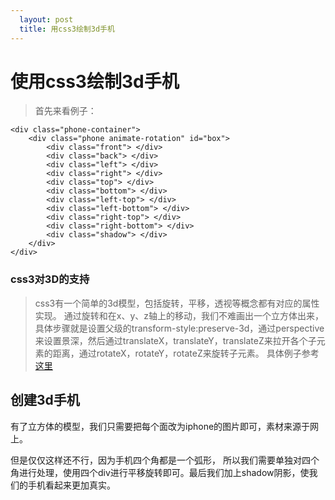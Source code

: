 ```yaml
---
  layout: post
  title: 用css3绘制3d手机
---
```


# 使用css3绘制3d手机

> 首先来看例子：

<style>
        .phone-container {
            position: relative;
            width: 251px;
            height: 537px;
            top: -127px;

            -webkit-perspective: 800px;
            -moz-perspective: 800px;
            -ms-perspective: 800px;
            -o-perspective: 800px;
            perspective: 800px;
            -webkit-transform: translate(0) scale(0.7);
            -moz-transform: translate(0) scale(0.7);
            -ms-transform: translate(0) scale(0.7);
            -o-transform: translate(0) scale(0.7);
            transform: translate(0) scale(0.7);
        }
        .phone-container * {
            position: absolute;
            -webkit-transition: all 1500ms;
            -moz-transition: all 1500ms;
            -o-transition: all 1500ms;
            transition: all 1500ms;
        }
        .phone-container .phone {
            left: 125px;
            transform-origin: left center;
            width: 251px;
            height: 537px;
            -webkit-transform-style: preserve-3d;
            -moz-transform-style: preserve-3d;
            -ms-transform-style: preserve-3d;
            -o-transform-style: preserve-3d;
            transform-style: preserve-3d;
            -webkit-transform: rotateX(1deg) rotateY(1deg);
            -moz-transform: rotateY(-80deg);
            -ms-transform: rotateY(-80deg);
            -o-transform: rotateY(-80deg);
            transform: rotateX(1deg) rotateY(1deg);

        }
        .phone-container .front {
            width: 251px;
            height: 537px;
            background: url(/resource/201502/front.png) no-repeat;
            -webkit-transform: translateX(-125px) rotateY(0deg) translateZ(14px);
            -moz-transform: translateX(-125px) rotateY(0deg) translateZ(14px);
            -ms-transform: translateX(-125px) rotateY(0deg) translateZ(14px);
            -o-transform: translateX(-125px) rotateY(0deg) translateZ(14px);
            transform: translateX(-125px) rotateY(0deg) translateZ(14px);
        }
        .phone-container .back {
            width: 251px;
            height: 537px;
            background: url(/resource/201502/back.png) no-repeat;
            -webkit-transform: translateX(-125px) rotateY(180deg) translateZ(13px);
            -moz-transform: translateX(-125px) rotateY(180deg) translateZ(13px);
            -ms-transform: translateX(-125px) rotateY(180deg) translateZ(13px);
            -o-transform: translateX(-125px) rotateY(180deg) translateZ(13px);
            transform: translateX(-125px) rotateY(180deg) translateZ(13px);
        }
        .phone-container .top {
            background: black;
            width: 218px;
            height: 31px;
            /* -webkit-transform: translateZ(15px) translateX(-125px) rotateX(90deg); */
            -webkit-transform: translateX(-110px) translateZ(0px) rotateX(90deg);
            -moz-transform: translateX(-110px) translateZ(0px) rotateX(90deg);
            -ms-transform: translateX(-110px) translateZ(0px) rotateX(90deg);
            -o-transform: translateX(-110px) translateZ(0px) rotateX(90deg);
            transform: translateX(-110px) translateZ(0px) rotateX(90deg);
        }
        .phone-container .bottom {
            background: black;
            width: 218px;
            height: 31px;
            /* -webkit-transform: translateZ(15px) translateX(-125px) rotateX(90deg); */
            -webkit-transform: translateX(-110px) translateY(500px) translateZ(0px) rotateX(90deg);
            -moz-transform: translateX(-110px) translateY(500px) translateZ(0px) rotateX(90deg);
            -ms-transform: translateX(-110px) translateY(500px) translateZ(0px) rotateX(90deg);
            -o-transform: translateX(-110px) translateY(500px) translateZ(0px) rotateX(90deg);
            transform: translateX(-110px) translateY(500px) translateZ(0px) rotateX(90deg);
        }
        .phone-container .left {
            width: 31px;
            height: 537px;
            background: url(/resource/201502/left_side.png) no-repeat;
            -webkit-transform: translateX(-138px) rotateY(-90deg);
            -moz-transform: translateX(-138px) rotateY(-90deg);
            -ms-transform: translateX(-138px) rotateY(-90deg);
            -o-transform: translateX(-138px) rotateY(-90deg);
            transform: translateX(-138px) rotateY(-90deg);
            -webkit-border-radius: 20px;
            -moz-border-radius: 20px;
            -ms-border-radius: 20px;
            -o-border-radius: 20px;
            border-radius: 20px;
            -webkit-backface-visibility: hidden;
            -moz-backface-visibility: hidden;
            -ms-backface-visibility: hidden;
            -o-backface-visibility: hidden;
            backface-visibility: hidden;
        }
        .phone-container .left-top {
            background: black;
            width: 29px;
            height: 30px;
            top: 4px;
            -webkit-transform: translateX(-129px) rotateY(-90deg) rotateX(30deg);
            -moz-transform: translateX(-129px) rotateY(-90deg) rotateX(30deg);
            -ms-transform: translateX(-129px) rotateY(-90deg) rotateX(30deg);
            -o-transform: translateX(-129px) rotateY(-90deg) rotateX(30deg);
            transform: translateX(-129px) rotateY(-90deg) rotateX(30deg);
        }
        .phone-container .left-bottom {
            background: black;
            width: 29px;
            height: 25px;
            -webkit-transform: translateX(-131px) translateY(490px) rotateY(-90deg) rotateX(-30deg);
            -moz-transform: translateX(-131px) translateY(490px) rotateY(-90deg) rotateX(-30deg);
            -ms-transform: translateX(-131px) translateY(490px) rotateY(-90deg) rotateX(-30deg);
            -o-transform: translateX(-131px) translateY(490px) rotateY(-90deg) rotateX(-30deg);
            transform: translateX(-131px) translateY(490px) rotateY(-90deg) rotateX(-30deg);
        }
        .phone-container .right {
            width: 31px;
            height: 537px;
            background: url(/resource/201502/right_side.png) no-repeat;
            -webkit-transform: translateX(105px) rotateY(90deg);
            -moz-transform: translateX(105px) rotateY(90deg);
            -ms-transform: translateX(105px) rotateY(90deg);
            -o-transform: translateX(105px) rotateY(90deg);
            transform: translateX(105px) rotateY(90deg);
            -webkit-backface-visibility: hidden;
            -moz-backface-visibility: hidden;
            -ms-backface-visibility: hidden;
            -o-backface-visibility: hidden;
            backface-visibility: hidden;
        }
        .phone-container .right-top {
            background: black;
            width: 29px;
            height: 29px;
            top: 4px;
            -webkit-transform: translateX(98px) rotateY(-90deg) rotateX(-30deg);
            -moz-transform: translateX(98px) rotateY(-90deg) rotateX(-30deg);
            -ms-transform: translateX(98px) rotateY(-90deg) rotateX(-30deg);
            -o-transform: translateX(98px) rotateY(-90deg) rotateX(-30deg);
            transform: translateX(98px) rotateY(-90deg) rotateX(-30deg);
        }
        .phone-container .right-bottom {
            background: black;
            width: 29px;
            height: 25px;
            -webkit-transform: translateX(100px) translateY(490px) rotateY(-90deg) rotateX(30deg);
            -moz-transform: translateX(100px) translateY(490px) rotateY(-90deg) rotateX(30deg);
            -ms-transform: translateX(100px) translateY(490px) rotateY(-90deg) rotateX(30deg);
            -o-transform: translateX(100px) translateY(490px) rotateY(-90deg) rotateX(30deg);
            transform: translateX(100px) translateY(490px) rotateY(-90deg) rotateX(30deg);
        }
        .phone-container .shadow {
            width: 250px;
            height: 20px;
            -webkit-transform: translateX(-125px) translateY(530px) rotateX(90deg) translateY(-60px);
            -moz-transform: translateX(-125px) translateY(530px) rotateX(90deg) translateY(-60px);
            -ms-transform: translateX(-125px) translateY(530px) rotateX(90deg) translateY(-60px);
            -o-transform: translateX(-125px) translateY(530px) rotateX(90deg) translateY(-60px);
            transform: translateX(-125px) translateY(530px) rotateX(90deg) translateY(-60px);
            -webkit-box-shadow: 0 60px 60px black;
            -moz-box-shadow: 0 60px 60px black;
            box-shadow: 0 60px 60px black;
            -webkit-animation: lower-shadow 2.5s ease-in-out infinite alternate;
            -moz-animation: lower-shadow 2.5s ease-in-out infinite alternate;
            -o-animation: lower-shadow 2.5s ease-in-out infinite alternate;
            -ms-animation: lower-shadow 2.5s ease-in-out infinite alternate;
            animation: lower-shadow 2.5s ease-in-out infinite alternate;
        }


        .animate-rotation {
            -moz-animation: rotation 5s infinite linear;
            -o-animation: rotation 5s infinite linear;
            -webkit-animation: rotation 5s infinite linear;
            animation: rotation 5s infinite linear;
        }
        @-moz-keyframes rotation {
          0% {
                      -moz-transform: rotateX(30deg) rotateY(0deg);
                      -o-transform: rotateX(30deg) rotateY(0deg);
                      -webkit-transform: rotateX(30deg) rotateY(0deg);
                      transform: rotateX(30deg) rotateY(0deg);
                    }
                    100% {
                      -moz-transform: rotateX(30deg) rotateY(360deg);
                      -o-transform: rotateX(30deg) rotateY(360deg);
                      -webkit-transform: rotateX(30deg) rotateY(360deg);
                      transform: rotateX(30deg) rotateY(360deg);
                    }
        }
        @-webkit-keyframes rotation {
          0% {
            -moz-transform: rotateX(30deg) rotateY(0deg);
            -o-transform: rotateX(30deg) rotateY(0deg);
            -webkit-transform: rotateX(30deg) rotateY(0deg);
            transform: rotateX(30deg) rotateY(0deg);
          }
          100% {
            -moz-transform: rotateX(30deg) rotateY(360deg);
            -o-transform: rotateX(30deg) rotateY(360deg);
            -webkit-transform: rotateX(30deg) rotateY(360deg);
            transform: rotateX(30deg) rotateY(360deg);
          }
        }
        @-o-keyframes rotation {
          0% {
                      -moz-transform: rotateX(30deg) rotateY(0deg);
                      -o-transform: rotateX(30deg) rotateY(0deg);
                      -webkit-transform: rotateX(30deg) rotateY(0deg);
                      transform: rotateX(30deg) rotateY(0deg);
                    }
                    100% {
                      -moz-transform: rotateX(30deg) rotateY(360deg);
                      -o-transform: rotateX(30deg) rotateY(360deg);
                      -webkit-transform: rotateX(30deg) rotateY(360deg);
                      transform: rotateX(30deg) rotateY(360deg);
                    }
        }
        @-ms-keyframes rotation {
         0% {
                     -moz-transform: rotateX(30deg) rotateY(0deg);
                     -o-transform: rotateX(30deg) rotateY(0deg);
                     -webkit-transform: rotateX(30deg) rotateY(0deg);
                     transform: rotateX(30deg) rotateY(0deg);
                   }
                   100% {
                     -moz-transform: rotateX(30deg) rotateY(360deg);
                     -o-transform: rotateX(30deg) rotateY(360deg);
                     -webkit-transform: rotateX(30deg) rotateY(360deg);
                     transform: rotateX(30deg) rotateY(360deg);
                   }
        }
        @keyframes rotation {
          0% {
                      -moz-transform: rotateX(30deg) rotateY(0deg);
                      -o-transform: rotateX(30deg) rotateY(0deg);
                      -webkit-transform: rotateX(30deg) rotateY(0deg);
                      transform: rotateX(30deg) rotateY(0deg);
                    }
                    100% {
                      -moz-transform: rotateX(30deg) rotateY(360deg);
                      -o-transform: rotateX(30deg) rotateY(360deg);
                      -webkit-transform: rotateX(30deg) rotateY(360deg);
                      transform: rotateX(30deg) rotateY(360deg);
                    }
        }
</style>

<div class="touch-rotate">
    <!--[if lte IE 10]><div class="ie-tip highlight">您的浏览器不支持查看旋转状态，请使用IE10以上版本浏览器或谷歌、火狐浏览器</div><![endif]-->

    <div class="phone-container">
        <div class="phone animate-rotation" id="box">
            <div class="front"> </div>
            <div class="back"> </div>
            <div class="left"> </div>
            <div class="right"> </div>
            <div class="top"> </div>
            <div class="bottom"> </div>
            <div class="left-top"> </div>
            <div class="left-bottom"> </div>
            <div class="right-top"> </div>
            <div class="right-bottom"> </div>
            <div class="shadow"> </div>
        </div>
    </div>
</div>

### css3对3D的支持
> css3有一个简单的3d模型，包括旋转，平移，透视等概念都有对应的属性实现。
  通过旋转和在x、y、z轴上的移动，我们不难画出一个立方体出来，具体步骤就是设置父级的transform-style:preserve-3d，通过perspective来设置景深，然后通过translateX，translateY，translateZ来拉开各个子元素的距离，通过rotateX，rotateY，rotateZ来旋转子元素。
  具体例子参考[这里](http://jsfiddle.net/24yqrw3g/)

## 创建3d手机

有了立方体的模型，我们只需要把每个面改为iphone的图片即可，素材来源于网上。

但是仅仅这样还不行，因为手机四个角都是一个弧形，
所以我们需要单独对四个角进行处理，使用四个div进行平移旋转即可。最后我们加上shadow阴影，使我们的手机看起来更加真实。